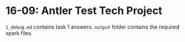 # 16-09: Antler Test Tech Project

`1_debug.md` contains task 1 answers.
`output` folder contains the required spark files.
